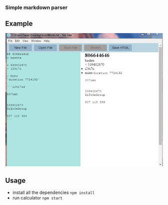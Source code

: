 ### Simple markdown parser


## Example

![](../screenshots/parser.PNG)
## Usage
- install all the dependencies  `npm install`
- run calculator                `npm start`
